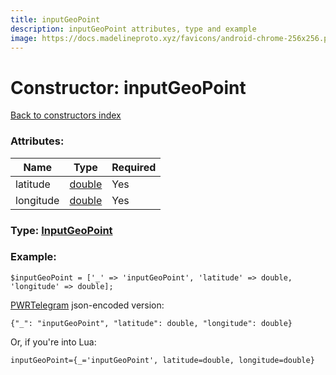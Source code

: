 ```yaml
---
title: inputGeoPoint
description: inputGeoPoint attributes, type and example
image: https://docs.madelineproto.xyz/favicons/android-chrome-256x256.png
---
```

# Constructor: inputGeoPoint  
[Back to constructors index](index.md)



### Attributes:

| Name     |    Type       | Required |
|----------|---------------|----------|
|latitude|[double](../types/double.md) | Yes|
|longitude|[double](../types/double.md) | Yes|



### Type: [InputGeoPoint](../types/InputGeoPoint.md)


### Example:

```
$inputGeoPoint = ['_' => 'inputGeoPoint', 'latitude' => double, 'longitude' => double];
```  

[PWRTelegram](https://pwrtelegram.xyz) json-encoded version:

```
{"_": "inputGeoPoint", "latitude": double, "longitude": double}
```


Or, if you're into Lua:  


```
inputGeoPoint={_='inputGeoPoint', latitude=double, longitude=double}

```


